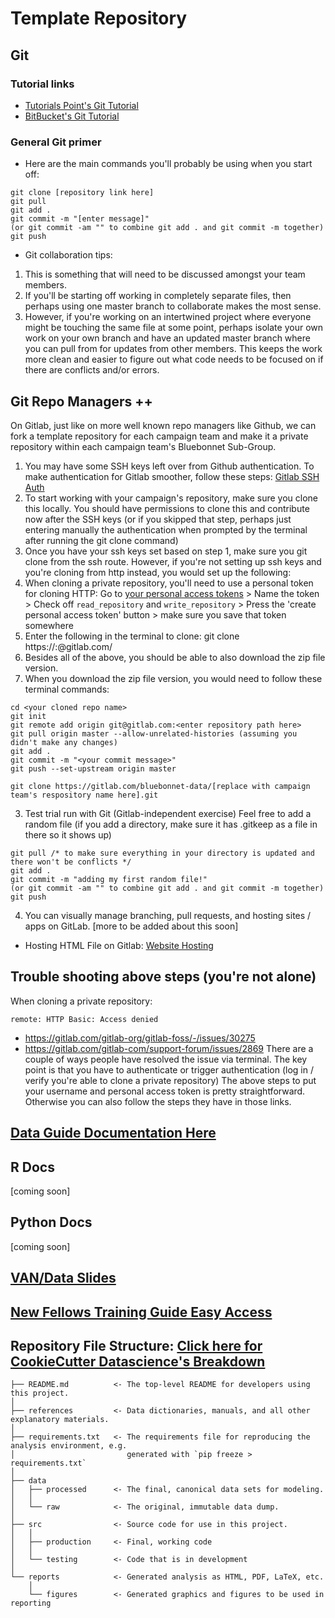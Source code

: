 # Template Repository

## Git 
### Tutorial links
* [Tutorials Point's Git Tutorial](https://www.tutorialspoint.com/git/index.htm)
* [BitBucket's Git Tutorial](https://www.atlassian.com/git/tutorials)

### General Git primer
* Here are the main commands you'll probably be using when you start off: 
```
git clone [repository link here]
git pull 
git add . 
git commit -m "[enter message]"
(or git commit -am "" to combine git add . and git commit -m together)
git push 

```

* Git collaboration tips: 

1. This is something that will need to be discussed amongst your team members. 
2. If you'll be starting off working in completely separate files, then perhaps using one master branch to collaborate makes the most sense. 
3. However, if you're working on an intertwined project where everyone might be touching the same file at some point, perhaps isolate your own work on your own branch and have an updated master branch where you can pull from for updates from other members. This keeps the work more clean and easier to figure out what code needs to be focused on if there are conflicts and/or errors. 

## Git Repo Managers ++  
On Gitlab, just like on more well known repo managers like Github, we can fork a template repository for each campaign team and make it a private repository within each campaign team's Bluebonnet Sub-Group.

1. You may have some SSH keys left over from Github authentication. To make authentication for Gitlab smoother, follow these steps: [Gitlab SSH Auth](https://docs.gitlab.com/ee/ssh/)
2. To start working with your campaign's repository, make sure you clone this locally. You should have permissions to clone this and contribute now after the SSH keys (or if you skipped that step, perhaps just entering manually the authentication when prompted by the terminal after running the git clone command)
3. Once you have your ssh keys set based on step 1, make sure you git clone from the ssh route. However, if you're not setting up ssh keys and you're cloning from http instead, you would set up the following: 
4. When cloning a private repository, you'll need to use a personal token for cloning HTTP: Go to [your personal access tokens](https://gitlab.com/profile/personal_access_tokens) > Name the token > Check off `read_repository` and `write_repository` > Press the 'create personal access token' button > make sure you save that token somewhere 
5. Enter the following in the terminal to clone: git clone https://<YOUR USERNAME>:<YOUR PERSONAL ACCESS TOKEN>@gitlab.com/<GIT REPOSITORY PATH>
6. Besides all of the above, you should be able to also download the zip file version. 
7. When you download the zip file version, you would need to follow these terminal commands: 
```
cd <your cloned repo name> 
git init 
git remote add origin git@gitlab.com:<enter repository path here>
git pull origin master --allow-unrelated-histories (assuming you didn't make any changes) 
git add . 
git commit -m "<your commit message>"
git push --set-upstream origin master 
```

```
git clone https://gitlab.com/bluebonnet-data/[replace with campaign team's respository name here].git
```

3. Test trial run with Git (Gitlab-independent exercise) Feel free to add a random file (if you add a directory, make sure it has .gitkeep as a file in there so it shows up) 
```
git pull /* to make sure everything in your directory is updated and there won't be conflicts */
git add . 
git commit -m "adding my first random file!"
(or git commit -am "" to combine git add . and git commit -m together)
git push 
```

4. You can visually manage branching, pull requests, and hosting sites / apps on GitLab. [more to be added about this soon]
*  Hosting HTML File on Gitlab: [Website Hosting](https://gitlab.com/bluebonnet-data/collab-test/bluebonnet-data-website-hosting-template)

## Trouble shooting above steps (you're not alone)
When cloning a private repository: 
```
remote: HTTP Basic: Access denied
```
* https://gitlab.com/gitlab-org/gitlab-foss/-/issues/30275
* https://gitlab.com/gitlab-com/support-forum/issues/2869
There are a couple of ways people have resolved the issue via terminal. The key point is that you have to authenticate or trigger authentication (log in / verify you're able to clone a private repository)
The above steps to put your username and personal access token is pretty straightforward. Otherwise you can also follow the steps they have in those links. 

## [Data Guide Documentation Here](https://docs.google.com/document/d/117OsHl77wyzDyEItQyr4ZmmwDtHCsW6pukC63mXut2w/edit)

## R Docs
[coming soon]
## Python Docs
[coming soon]
## [VAN/Data Slides](https://docs.google.com/presentation/d/1yuEKgZQAlnpWOLEpBtRPCba4QyelkvfX1nuhnCiEjW8/edit)

## [New Fellows Training Guide Easy Access](https://docs.google.com/document/d/1c0BH66W-C0BJB-yrPQ3740neOrswRrdO1iJbUaCedqw/edit)

## Repository File Structure: [Click here for CookieCutter Datascience's Breakdown](https://drivendata.github.io/cookiecutter-data-science/)

```
├── README.md          <- The top-level README for developers using this project.
│
├── references         <- Data dictionaries, manuals, and all other explanatory materials.
│
├── requirements.txt   <- The requirements file for reproducing the analysis environment, e.g.
│                         generated with `pip freeze > requirements.txt`
│
├── data
│   ├── processed      <- The final, canonical data sets for modeling.
│   │
│   └── raw            <- The original, immutable data dump.
│
├── src                <- Source code for use in this project.
│   │
│   ├── production     <- Final, working code
│   │   
│   └── testing        <- Code that is in development
│   
└── reports            <- Generated analysis as HTML, PDF, LaTeX, etc.
    │
    └── figures        <- Generated graphics and figures to be used in reporting
```

